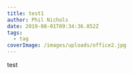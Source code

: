 ```yaml
---
title: test1
author: Phil Nichols
date: 2019-08-01T09:34:36.852Z
tags:
  - tag
coverImage: /images/uploads/office2.jpg
---
```

test

